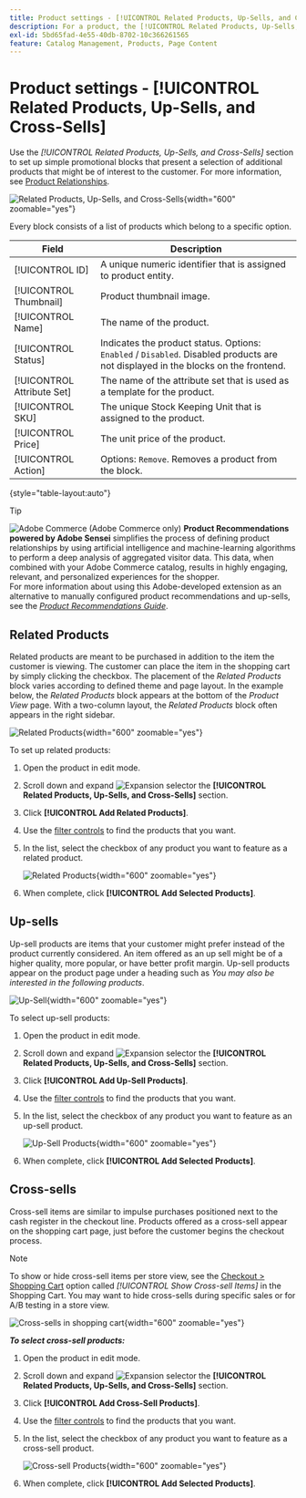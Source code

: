 ```yaml
---
title: Product settings - [!UICONTROL Related Products, Up-Sells, and Cross-Sells]
description: For a product, the [!UICONTROL Related Products, Up-Sells, and Cross-Sells] settings define simple promotional blocks on the product page that highlight a selection of additional products.
exl-id: 5bd65fad-4e55-40db-8702-10c366261565
feature: Catalog Management, Products, Page Content
---
```

# Product settings - [!UICONTROL Related Products, Up-Sells, and Cross-Sells]

Use the _[!UICONTROL Related Products, Up-Sells, and Cross-Sells]_ section to set up simple promotional blocks that present a selection of additional products that might be of interest to the customer. For more information, see [Product Relationships](../merchandising-promotions/product-relationships.md).

![Related Products, Up-Sells, and Cross-Sells](./assets/product-related-up-sell-cross-sell.png){width="600" zoomable="yes"}

Every block consists of a list of products which belong to a specific option.

|Field|Description|    
|--- |--- |
|[!UICONTROL ID]|A unique numeric identifier that is assigned to product entity.|
|[!UICONTROL Thumbnail]|Product thumbnail image.|
|[!UICONTROL Name]|The name of the product.|
|[!UICONTROL Status]|Indicates the product status. Options: `Enabled` / `Disabled`. Disabled products are not displayed in the blocks on the frontend.|
|[!UICONTROL Attribute Set]|The name of the attribute set that is used as a template for the product.|
|[!UICONTROL SKU]|The unique Stock Keeping Unit that is assigned to the product.|
|[!UICONTROL Price]|The unit price of the product.|
|[!UICONTROL Action]|Options: `Remove`. Removes a product from the block.|

{style="table-layout:auto"}

>[!TIP]
>
>![Adobe Commerce](../assets/adobe-logo.svg) (Adobe Commerce only) **Product Recommendations powered by Adobe Sensei** simplifies the process of defining product relationships by using artificial intelligence and machine-learning algorithms to perform a deep analysis of aggregated visitor data. This data, when combined with your Adobe Commerce catalog, results in highly engaging, relevant, and personalized experiences for the shopper.
><br/>
>For more information about using this Adobe-developed extension as an alternative to manually configured product recommendations and up-sells, see the _[Product Recommendations Guide](https://experienceleague.adobe.com/docs/commerce-merchant-services/product-recommendations/guide-overview.html)_.

## Related Products

Related products are meant to be purchased in addition to the item the customer is viewing. The customer can place the item in the shopping cart by simply clicking the checkbox. The placement of the _Related Products_ block varies according to defined theme and page layout. In the example below, the _Related Products_ block appears at the bottom of the _Product View_ page. With a two-column layout, the _Related Products_ block often appears in the right sidebar.

![Related Products](./assets/storefront-product-related-products.png){width="600" zoomable="yes"}

To set up related products:

1. Open the product in edit mode.

1. Scroll down and expand ![Expansion selector](../assets/icon-display-expand.png) the **[!UICONTROL Related Products, Up-Sells, and Cross-Sells]** section.

1. Click **[!UICONTROL Add Related Products]**.

1. Use the [filter controls](../getting-started/admin-grid-controls.md) to find the products that you want.

1. In the list, select the checkbox of any product you want to feature as a related product.

   ![Related Products](./assets/products-related-add.png){width="600" zoomable="yes"}

1. When complete, click **[!UICONTROL Add Selected Products]**.

## Up-sells

Up-sell products are items that your customer might prefer instead of the product currently considered. An item offered as an up sell might be of a higher quality, more popular, or have better profit margin. Up-sell products appear on the product page under a heading such as _You may also be interested in the following products_.

![Up-Sell](./assets/storefront-product-upsell.png){width="600" zoomable="yes"}

To select up-sell products:

1. Open the product in edit mode.

1. Scroll down and expand ![Expansion selector](../assets/icon-display-expand.png) the **[!UICONTROL Related Products, Up-Sells, and Cross-Sells]** section.

1. Click **[!UICONTROL Add Up-Sell Products]**.  

1. Use the [filter controls](../getting-started/admin-grid-controls.md) to find the products that you want.

1. In the list, select the checkbox of any product you want to feature as an up-sell product.

   ![Up-Sell Products](./assets/product-up-sell-add.png){width="600" zoomable="yes"}

1. When complete, click **[!UICONTROL Add Selected Products]**.

## Cross-sells

Cross-sell items are similar to impulse purchases positioned next to the cash register in the checkout line. Products offered as a cross-sell appear on the shopping cart page, just before the customer begins the checkout process.

>[!NOTE]
>
>To show or hide cross-sell items per store view, see the [Checkout > Shopping Cart](../configuration-reference/sales/checkout.md) option called _[!UICONTROL Show Cross-sell Items]_ in the Shopping Cart. You may want to hide cross-sells during specific sales or for A/B testing in a store view.

![Cross-sells in shopping cart](./assets/storefront-cart-cross-sells.png){width="600" zoomable="yes"}

**_To select cross-sell products:_**

1. Open the product in edit mode.

1. Scroll down and expand ![Expansion selector](../assets/icon-display-expand.png) the **[!UICONTROL Related Products, Up-Sells, and Cross-Sells]** section.

1. Click **[!UICONTROL Add Cross-Sell Products]**.

1. Use the [filter controls](../getting-started/admin-grid-controls.md) to find the products that you want.

1. In the list, select the checkbox of any product you want to feature as a cross-sell product.

   ![Cross-sell Products](./assets/product-cross-sell-add.png){width="600" zoomable="yes"}

1. When complete, click **[!UICONTROL Add Selected Products]**.

